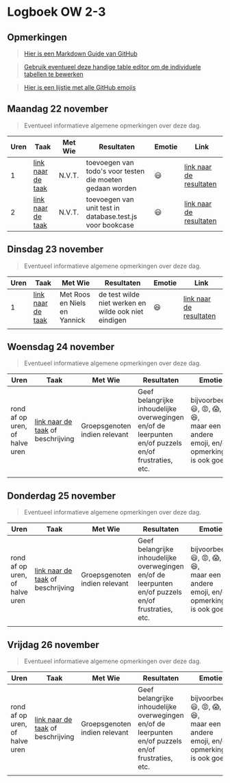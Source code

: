 # Logboek OW 2-3

## Opmerkingen

> [Hier is een Markdown Guide van GitHub](https://guides.github.com/features/mastering-markdown/)

> [Gebruik eventueel deze handige table editor om de individuele tabellen te bewerken](https://www.tablesgenerator.com/markdown_tables)

> [Hier is een lijstje met alle GitHub emojis](https://github.com/ikatyang/emoji-cheat-sheet/blob/master/README.md)

## Maandag 22 november

> Eventueel informatieve algemene opmerkingen over deze dag.

| Uren | Taak  | Met Wie | Resultaten                                                | Emotie | Link                                                                                                                                |
|------|---|---------|-----------------------------------------------------------|---|-------------------------------------------------------------------------------------------------------------------------------------|
| 1    | [link naar de taak](https://github.com/HANICA-DWA/project-sep23-klipspringer/issues/87) | N.V.T.  | toevoegen van todo's voor testen die moeten gedaan worden |:smiley: | [link naar de resultaten](https://github.com/HANICA-DWA/project-sep23-klipspringer/commit/28ffc38a236d4b5ae47fd2d5add70722f28fb2ab) |
| 2    | [link naar de taak](https://github.com/HANICA-DWA/project-sep23-klipspringer/issues/87) | N.V.T.  | toevoegen van unit test in database.test.js voor bookcase |:smiley: | [link naar de resultaten](https://github.com/HANICA-DWA/project-sep23-klipspringer/commit/63f44f3145f941406413d60faf4c41ca36158958) |


## Dinsdag 23 november

> Eventueel informatieve algemene opmerkingen over deze dag.

| Uren | Taak  | Met Wie                      | Resultaten                                           | Emotie | Link |
|------|---|------------------------------|------------------------------------------------------|---|---|
| 1    | [link naar de taak](https://github.com/HANICA-DWA/project-sep23-klipspringer/issues/98)  | Met Roos en Niels en Yannick | de test wilde niet werken en wilde ook niet eindigen |:satisfied: | [link naar de resultaten](https://github.com/HANICA-DWA/project-sep23-klipspringer/pull/99/commits/6943ea4a72f36d85dc020788cb2e413062ffd3a6) |
|      | |                              |                                                      | | |

## Woensdag 24 november

> Eventueel informatieve algemene opmerkingen over deze dag.

| Uren | Taak  | Met Wie | Resultaten | Emotie | Link |
|---|---|---|---|---|---|
| rond af op uren, of halve uren | [link naar de taak](https://github.com/link-naar-de-taak) of beschrijving | Groepsgenoten indien relevant | Geef belangrijke inhoudelijke overwegingen en/of de leerpunten en/of puzzels en/of frustraties, etc.  |bijvoorbeeld <br />:smiley:, :rage:, :scream:, of :satisfied:, <br />maar een andere emoji, en/of opmerking is ook goed | [link naar de resultaten](https://github.com/link-naar-de-commit) |
| | | | | | |

## Donderdag 25 november

> Eventueel informatieve algemene opmerkingen over deze dag.

| Uren | Taak  | Met Wie | Resultaten | Emotie | Link |
|---|---|---|---|---|---|
| rond af op uren, of halve uren | [link naar de taak](https://github.com/link-naar-de-taak) of beschrijving | Groepsgenoten indien relevant | Geef belangrijke inhoudelijke overwegingen en/of de leerpunten en/of puzzels en/of frustraties, etc.  |bijvoorbeeld <br />:smiley:, :rage:, :scream:, of :satisfied:, <br />maar een andere emoji, en/of opmerking is ook goed | [link naar de resultaten](https://github.com/link-naar-de-commit) |
| | | | | | |



## Vrijdag 26 november

> Eventueel informatieve algemene opmerkingen over deze dag.

| Uren | Taak  | Met Wie | Resultaten | Emotie | Link |
|---|---|---|---|---|---|
| rond af op uren, of halve uren | [link naar de taak](https://github.com/link-naar-de-taak) of beschrijving | Groepsgenoten indien relevant | Geef belangrijke inhoudelijke overwegingen en/of de leerpunten en/of puzzels en/of frustraties, etc.  |bijvoorbeeld <br />:smiley:, :rage:, :scream:, of :satisfied:, <br />maar een andere emoji, en/of opmerking is ook goed | [link naar de resultaten](https://github.com/link-naar-de-commit) |
| | | | | | |
